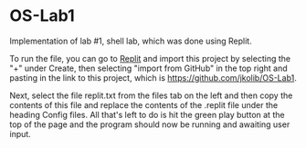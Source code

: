 # OS-Lab1
Implementation of lab #1, shell lab, which was done using Replit.

To run the file, you can go to [Replit](https://replit.com/) and import this project by selecting the "+" under Create, then selecting "import from GitHub" in the top right and pasting in the link to this project, which is https://github.com/jkolib/OS-Lab1.

Next, select the file replit.txt from the files tab on the left and then copy the contents of this file and replace the contents of the .replit file under the heading Config files. All that's left to do is hit the green play button at the top of the page and the program should now be running and awaiting user input.
